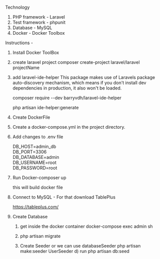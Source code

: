 Technology

1) PHP framework - Laravel
2) Test framework - phpunit
3) Database - MySQL
4) Docker - Docker Toolbox 

Instructions -

1) Install Docker ToolBox

2) create laravel project
    composer create-project laravel/laravel projectName

3) add laravel-ide-helper
    This package makes use of Laravels package auto-discovery mechanism, which means if you don't install dev dependencies in production, it also won't be loaded.

    composer require --dev barryvdh/laravel-ide-helper

    php artisan ide-helper:generate

4) Create DockerFile


5) Create a docker-compose.yml in the project directory.


6) Add changes to .env file

    DB_HOST=admin_db <br/>
    DB_PORT=3306 <br/>
    DB_DATABASE=admin <br/>
    DB_USERNAME=root <br/>
    DB_PASSWORD=root <br/>

7) Run 
    Docker-composer up

   this will build docker file

8) Connect to MySQL - For that download TablePlus

    https://tableplus.com/

9) Create Database


     1) get inside the docker container
            docker-compose exec admin sh 
            
     2) php artisan migrate
     
     3) Create Seeder or we can use databaseSeeder
            php artisan make:seeder UserSeeder
     d) run
            php artisan db:seed
